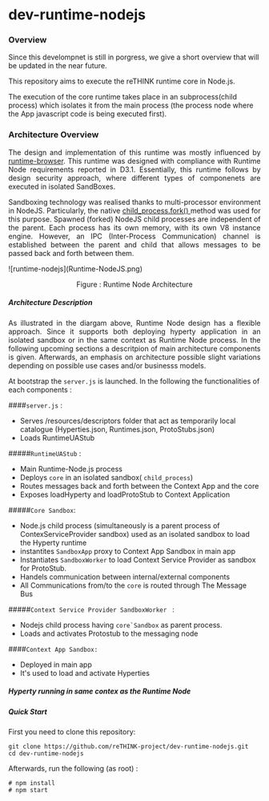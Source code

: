 # dev-runtime-nodejs
### Overview
Since this develompnet is still in porgress, we give a short overview that will be updated in the near future.

This repository  aims to execute the reTHINK runtime core in Node.js.

The execution of the core runtime takes place in an subprocess(child process) which isolates it from the main process (the process node where the App javascript code is being executed first).
### Architecture Overview
<p align= "justify">The design and implementation of this runtime was mostly influenced by <a href="https://github.com/reTHINK-project/dev-runtime-browser" rel="nofollow">runtime-browser</a>. This runtime was designed with compliance with Runtime Node requirements reported in D3.1. Essentially, this runtime follows by design security approach, where different types of componenets are executed in isolated SandBoxes.
</p>
<p align= "justify"> Sandboxing technology was realised thanks to multi-processor environment in NodeJS. Particularly, the native  <a href = "https://nodejs.org/api/child_process.html#child_process_child_process_fork_modulepath_args_options" rel="nofollow"> child_process.fork() </a> method was used for this purpose. Spawned (forked) NodeJS child processes are independent of the parent. Each process has its own memory, with its own V8 instance engine. However, an IPC (Inter-Process Communication) channel is established between the parent and child that allows messages to be passed back and forth between them.
</p>
![runtime-nodejs](Runtime-NodeJS.png)
<p align="center">
  Figure : Runtime Node Architecture
</p> 


##### Architecture Description 
<p align="justify">As illustrated in the diargam above, Runtime Node design has a flexible approach. Since it supports both deploying hyperty application in an isolated sandbox or in the same context as Runtime Node process. 
In the following upcoming sections a descritpion of main architecture components is given. Afterwards, an emphasis on architecture possible slight variations depending on possible use cases and/or businesss models.</p>

At bootstrap the `server.js` is launched. In the following the functionalities of each components :

####``server.js`` :
- Serves /resources/descriptors folder that act as temporarily local catalogue (Hyperties.json, Runtimes.json, ProtoStubs.json)
- Loads RuntimeUAStub

#####``RuntimeUAStub`` :
- Main Runtime-Node.js process
- Deploys `core` in an isolated sandbox( ```child_process```)
- Routes messages back and forth between the Context App and the core
- Exposes loadHyperty and loadProtoStub to Context Application

#####``Core Sandbox``:
 - Node.js child process (simultaneously is a parent process of ContexServiceProvider sandbox) used as an isolated sandbox to load  the Hyperty runtime
 - instantites ``SandboxApp`` proxy to Context App Sandbox in main app
 - Instantiates ``SandboxWorker`` to load  Context Service Provider as sandbox for ProtoStub.
 - Handels communication between internal/external components
 - All Communications from/to the ``core`` is routed through The Message Bus
 
#####``Context Service Provider SandboxWorker `` :
- Nodejs child process having ``core`Sandbox`` as parent process.
- Loads and activates Protostub to the messaging node

####``Context App Sandbox:``
- Deployed in main app
- It's used to load and activate Hyperties

##### Hyperty running in same contex as the Runtime Node

        
##### Quick Start
First you need to clone this repository:
```
git clone https://github.com/reTHINK-project/dev-runtime-nodejs.git
cd dev-runtime-nodejs
```

Afterwards, run the following (as root) :

```
# npm install
# npm start
```
